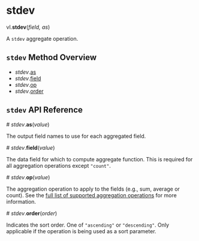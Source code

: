 # stdev

vl.<b>stdev</b>(<em>field, as</em>)

A <code>stdev</code> aggregate operation.

## <code>stdev</code> Method Overview

* <em>stdev</em>.<a href="#as">as</a>
* <em>stdev</em>.<a href="#field">field</a>
* <em>stdev</em>.<a href="#op">op</a>
* <em>stdev</em>.<a href="#order">order</a>

## <code>stdev</code> API Reference

<a name="as">#</a>
<em>stdev</em>.<b>as</b>(<em>value</em>)

The output field names to use for each aggregated field.

<a name="field">#</a>
<em>stdev</em>.<b>field</b>(<em>value</em>)

The data field for which to compute aggregate function. This is required for all aggregation operations except `"count"`.

<a name="op">#</a>
<em>stdev</em>.<b>op</b>(<em>value</em>)

The aggregation operation to apply to the fields (e.g., sum, average or count).
See the [full list of supported aggregation operations](https://vega.github.io/vega-lite/docs/aggregate.html#ops)
for more information.

<a name="order">#</a>
<em>stdev</em>.<b>order</b>(<em>order</em>)

Indicates the sort order. One of `"ascending"` or `"descending"`. Only applicable if the operation is being used as a sort parameter.

